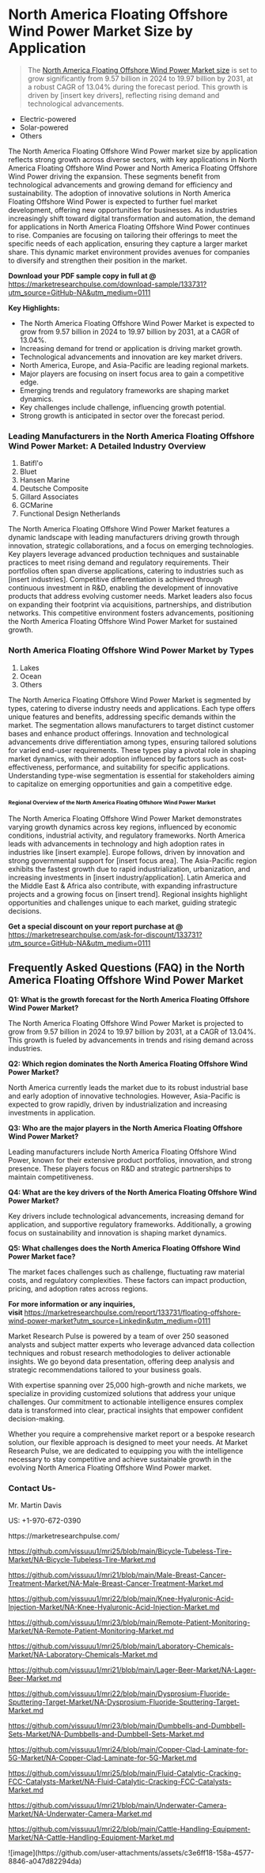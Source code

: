 <h1>North America Floating Offshore Wind Power Market&nbsp;Size by Application</h1><blockquote><p>The <a href="https://marketresearchpulse.com/download-sample/133731?utm_source=GitHub-NA&amp;utm_medium=0111">North America Floating Offshore Wind Power Market size</a> is set to grow significantly from 9.57 billion in 2024 to 19.97 billion by 2031, at a robust CAGR of 13.04% during the forecast period. This growth is driven by [insert key drivers], reflecting rising demand and technological advancements.</p></blockquote><ul><li>Electric-powered<li> Solar-powered<li> Others</li></ul><p>The North America Floating Offshore Wind Power market size by application reflects strong growth across diverse sectors, with key applications in North America Floating Offshore Wind Power and North America Floating Offshore Wind Power driving the expansion. These segments benefit from technological advancements and growing demand for efficiency and sustainability. The adoption of innovative solutions in North America Floating Offshore Wind Power is expected to further fuel market development, offering new opportunities for businesses. As industries increasingly shift toward digital transformation and automation, the demand for applications in North America Floating Offshore Wind Power continues to rise. Companies are focusing on tailoring their offerings to meet the specific needs of each application, ensuring they capture a larger market share. This dynamic market environment provides avenues for companies to diversify and strengthen their position in the market.</p><p><strong>Download your PDF sample copy in full at @ </strong><a href="https://marketresearchpulse.com/download-sample/133731?utm_source=GitHub-NA&amp;utm_medium=0111">https://marketresearchpulse.com/download-sample/133731?utm_source=GitHub-NA&amp;utm_medium=0111</a></p><p><strong>Key Highlights: </strong></p><ul><li>The North America Floating Offshore Wind Power Market is expected to grow from 9.57 billion in 2024 to 19.97 billion by 2031, at a CAGR of 13.04%.</li><li>Increasing demand for trend or application is driving market growth.</li><li>Technological advancements and innovation are key market drivers.</li><li>North America, Europe, and Asia-Pacific are leading regional markets.</li><li>Major players are focusing on insert focus area to gain a competitive edge.</li><li>Emerging trends and regulatory frameworks are shaping market dynamics.</li><li>Key challenges include challenge, influencing growth potential.</li><li>Strong growth is anticipated in sector over the forecast period.</li></ul><h3>Leading Manufacturers in the North America Floating Offshore Wind Power Market: A Detailed Industry Overview</h3><ol><li>Batifl'o</li><li>Bluet</li><li>Hansen Marine</li><li>Deutsche Composite</li><li>Gillard Associates</li><li>GCMarine</li><li>Functional Design Netherlands</li></ol><div class="flex max-w-full flex-col flex-grow"><div class="min-h-8 text-message flex w-full flex-col items-end gap-2 whitespace-normal break-words [.text-message+&amp;]:mt-5" dir="auto" data-message-author-role="assistant" data-message-id="fd8432e4-4910-450d-b182-61b7bfb0a01f" data-message-model-slug="gpt-4o"><div class="flex w-full flex-col gap-1 empty:hidden first:pt-[3px]"><div class="markdown prose w-full break-words dark:prose-invert light"><p>The North America Floating Offshore Wind Power Market features a dynamic landscape with leading manufacturers driving growth through innovation, strategic collaborations, and a focus on emerging technologies. Key players leverage advanced production techniques and sustainable practices to meet rising demand and regulatory requirements. Their portfolios often span diverse applications, catering to industries such as [insert industries]. Competitive differentiation is achieved through continuous investment in R&amp;D, enabling the development of innovative products that address evolving customer needs. Market leaders also focus on expanding their footprint via acquisitions, partnerships, and distribution networks. This competitive environment fosters advancements, positioning the North America Floating Offshore Wind Power Market for sustained growth.</p></div></div></div></div><h3>North America Floating Offshore Wind Power Market by Types</h3><ol><li>Lakes<li> Ocean<li> Others</li></ol><div class="flex max-w-full flex-col flex-grow"><div class="min-h-8 text-message flex w-full flex-col items-end gap-2 whitespace-normal break-words [.text-message+&amp;]:mt-5" dir="auto" data-message-author-role="assistant" data-message-id="084470be-0bb7-4664-bddf-5156b4f41249" data-message-model-slug="gpt-4o-mini"><div class="flex w-full flex-col gap-1 empty:hidden first:pt-[3px]"><div class="markdown prose w-full break-words dark:prose-invert light"><p>The North America Floating Offshore Wind Power Market is segmented by types, catering to diverse industry needs and applications. Each type offers unique features and benefits, addressing specific demands within the market. The segmentation allows manufacturers to target distinct customer bases and enhance product offerings. Innovation and technological advancements drive differentiation among types, ensuring tailored solutions for varied end-user requirements. These types play a pivotal role in shaping market dynamics, with their adoption influenced by factors such as cost-effectiveness, performance, and suitability for specific applications. Understanding type-wise segmentation is essential for stakeholders aiming to capitalize on emerging opportunities and gain a competitive edge.</p></div></div></div></div><h3><span style="font-size: 11px;">Regional Overview of the North America Floating Offshore Wind Power Market</span></h3><div class="flex max-w-full flex-col flex-grow"><div class="min-h-8 text-message flex w-full flex-col items-end gap-2 whitespace-normal break-words [.text-message+&amp;]:mt-5" dir="auto" data-message-author-role="assistant" data-message-id="e9038762-ce64-4e30-91c9-9bd413514231" data-message-model-slug="gpt-4o-mini"><div class="flex w-full flex-col gap-1 empty:hidden first:pt-[3px]"><div class="markdown prose w-full break-words dark:prose-invert light"><p>The North America Floating Offshore Wind Power Market demonstrates varying growth dynamics across key regions, influenced by economic conditions, industrial activity, and regulatory frameworks. North America leads with advancements in technology and high adoption rates in industries like [insert example]. Europe follows, driven by innovation and strong governmental support for [insert focus area]. The Asia-Pacific region exhibits the fastest growth due to rapid industrialization, urbanization, and increasing investments in [insert industry/application]. Latin America and the Middle East &amp; Africa also contribute, with expanding infrastructure projects and a growing focus on [insert trend]. Regional insights highlight opportunities and challenges unique to each market, guiding strategic decisions.</p></div></div></div></div><p><strong>Get a special discount on your report purchase at @ </strong><a href="https://marketresearchpulse.com/ask-for-discount/133731?utm_source=GitHub-NA&amp;utm_medium=0111">https://marketresearchpulse.com/ask-for-discount/133731?utm_source=GitHub-NA&amp;utm_medium=0111</a></p><h2>Frequently Asked Questions (FAQ) in the North America Floating Offshore Wind Power Market</h2><p><strong>Q1: What is the growth forecast for the North America Floating Offshore Wind Power Market?</strong></p><p>The North America Floating Offshore Wind Power Market is projected to grow from 9.57 billion in 2024 to 19.97 billion by 2031, at a CAGR of 13.04%. This growth is fueled by advancements in trends and rising demand across industries.</p><p><strong>Q2: Which region dominates the North America Floating Offshore Wind Power Market?</strong></p><p>North America currently leads the market due to its robust industrial base and early adoption of innovative technologies. However, Asia-Pacific is expected to grow rapidly, driven by industrialization and increasing investments in application.</p><p><strong>Q3: Who are the major players in the North America Floating Offshore Wind Power Market?</strong></p><p>Leading manufacturers include North America Floating Offshore Wind Power, known for their extensive product portfolios, innovation, and strong presence. These players focus on R&amp;D and strategic partnerships to maintain competitiveness.</p><p><strong>Q4: What are the key drivers of the North America Floating Offshore Wind Power Market?</strong></p><p>Key drivers include technological advancements, increasing demand for application, and supportive regulatory frameworks. Additionally, a growing focus on sustainability and innovation is shaping market dynamics.</p><p><strong>Q5: What challenges does the North America Floating Offshore Wind Power Market face?</strong></p><p>The market faces challenges such as challenge, fluctuating raw material costs, and regulatory complexities. These factors can impact production, pricing, and adoption rates across regions.</p><p><strong>For more information or any inquiries, visit&nbsp;</strong><a href="https://marketresearchpulse.com/report/133731/floating-offshore-wind-power-market?utm_source=Linkedin&utm_medium=0111">https://marketresearchpulse.com/report/133731/floating-offshore-wind-power-market?utm_source=Linkedin&utm_medium=0111</a></p><p>Market Research Pulse is powered by a team of over 250 seasoned analysts and subject matter experts who leverage advanced data collection techniques and robust research methodologies to deliver actionable insights. We go beyond data presentation, offering deep analysis and strategic recommendations tailored to your business goals.</p><p>With expertise spanning over 25,000 high-growth and niche markets, we specialize in providing customized solutions that address your unique challenges. Our commitment to actionable intelligence ensures complex data is transformed into clear, practical insights that empower confident decision-making.</p><p>Whether you require a comprehensive market report or a bespoke research solution, our flexible approach is designed to meet your needs. At Market Research Pulse, we are dedicated to equipping you with the intelligence necessary to stay competitive and achieve sustainable growth in the evolving North America Floating Offshore Wind Power market.</p><h3><strong>Contact Us-</strong></h3><p>Mr. Martin Davis</p><p>US: +1-970-672-0390</p><p>https://marketresearchpulse.com/</p><p><a href="https://github.com/vissuuu1/mri25/blob/main/Bicycle-Tubeless-Tire-Market/NA-Bicycle-Tubeless-Tire-Market.md">https://github.com/vissuuu1/mri25/blob/main/Bicycle-Tubeless-Tire-Market/NA-Bicycle-Tubeless-Tire-Market.md</a></p><p><a href="https://github.com/vissuuu1/mri21/blob/main/Male-Breast-Cancer-Treatment-Market/NA-Male-Breast-Cancer-Treatment-Market.md">https://github.com/vissuuu1/mri21/blob/main/Male-Breast-Cancer-Treatment-Market/NA-Male-Breast-Cancer-Treatment-Market.md</a></p><p><a href="https://github.com/vissuuu1/mri22/blob/main/Knee-Hyaluronic-Acid-Injection-Market/NA-Knee-Hyaluronic-Acid-Injection-Market.md">https://github.com/vissuuu1/mri22/blob/main/Knee-Hyaluronic-Acid-Injection-Market/NA-Knee-Hyaluronic-Acid-Injection-Market.md</a></p><p><a href="https://github.com/vissuuu1/mri23/blob/main/Remote-Patient-Monitoring-Market/NA-Remote-Patient-Monitoring-Market.md">https://github.com/vissuuu1/mri23/blob/main/Remote-Patient-Monitoring-Market/NA-Remote-Patient-Monitoring-Market.md</a></p><p><a href="https://github.com/vissuuu1/mri25/blob/main/Laboratory-Chemicals-Market/NA-Laboratory-Chemicals-Market.md">https://github.com/vissuuu1/mri25/blob/main/Laboratory-Chemicals-Market/NA-Laboratory-Chemicals-Market.md</a></p><p><a href="https://github.com/vissuuu1/mri21/blob/main/Lager-Beer-Market/NA-Lager-Beer-Market.md">https://github.com/vissuuu1/mri21/blob/main/Lager-Beer-Market/NA-Lager-Beer-Market.md</a></p><p><a href="https://github.com/vissuuu1/mri22/blob/main/Dysprosium-Fluoride-Sputtering-Target-Market/NA-Dysprosium-Fluoride-Sputtering-Target-Market.md">https://github.com/vissuuu1/mri22/blob/main/Dysprosium-Fluoride-Sputtering-Target-Market/NA-Dysprosium-Fluoride-Sputtering-Target-Market.md</a></p><p><a href="https://github.com/vissuuu1/mri23/blob/main/Dumbbells-and-Dumbbell-Sets-Market/NA-Dumbbells-and-Dumbbell-Sets-Market.md">https://github.com/vissuuu1/mri23/blob/main/Dumbbells-and-Dumbbell-Sets-Market/NA-Dumbbells-and-Dumbbell-Sets-Market.md</a></p><p><a href="https://github.com/vissuuu1/mri24/blob/main/Copper-Clad-Laminate-for-5G-Market/NA-Copper-Clad-Laminate-for-5G-Market.md">https://github.com/vissuuu1/mri24/blob/main/Copper-Clad-Laminate-for-5G-Market/NA-Copper-Clad-Laminate-for-5G-Market.md</a></p><p><a href="https://github.com/vissuuu1/mri25/blob/main/Fluid-Catalytic-Cracking-FCC-Catalysts-Market/NA-Fluid-Catalytic-Cracking-FCC-Catalysts-Market.md">https://github.com/vissuuu1/mri25/blob/main/Fluid-Catalytic-Cracking-FCC-Catalysts-Market/NA-Fluid-Catalytic-Cracking-FCC-Catalysts-Market.md</a></p><p><a href="https://github.com/vissuuu1/mri21/blob/main/Underwater-Camera-Market/NA-Underwater-Camera-Market.md">https://github.com/vissuuu1/mri21/blob/main/Underwater-Camera-Market/NA-Underwater-Camera-Market.md</a></p><p><a href="https://github.com/vissuuu1/mri22/blob/main/Cattle-Handling-Equipment-Market/NA-Cattle-Handling-Equipment-Market.md">https://github.com/vissuuu1/mri22/blob/main/Cattle-Handling-Equipment-Market/NA-Cattle-Handling-Equipment-Market.md</a></p>
![image](https://github.com/user-attachments/assets/c3e6ff18-158a-4577-8846-a047d82294da)
